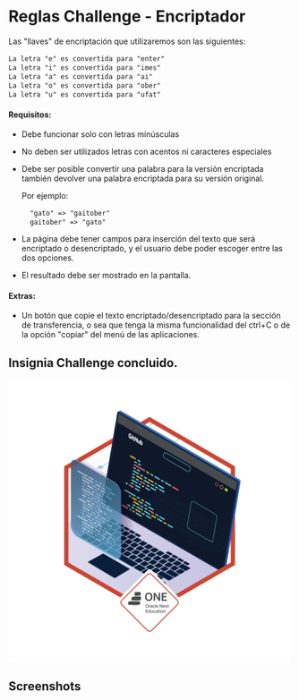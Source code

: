 # Reglas Challenge - Encriptador
Las "llaves" de encriptación que utilizaremos son las siguientes:
        
    La letra "e" es convertida para "enter"
    La letra "i" es convertida para "imes"
    La letra "a" es convertida para "ai"
    La letra "o" es convertida para "ober"
    La letra "u" es convertida para "ufat"

#### Requisitos:
- Debe funcionar solo con letras minúsculas
- No deben ser utilizados letras con acentos ni caracteres especiales
- Debe ser posible convertir una palabra para la versión encriptada también devolver una palabra encriptada para su versión original.

    
    Por ejemplo:

        "gato" => "gaitober"
        gaitober" => "gato"


- La página debe tener campos para
    inserción del texto que será encriptado o desencriptado, y el usuario debe poder escoger entre las dos opciones.
- El resultado debe ser mostrado en la pantalla.

#### Extras:
- Un botón que copie el texto encriptado/desencriptado para la sección de transferencia, o sea que tenga la misma funcionalidad del ctrl+C o de la opción "copiar" del menú de las aplicaciones.


## Insignia Challenge concluido.

![Insignia](https://github.com/SantiPerez17/santiperez17.github.io/blob/main/Challenge/Encriptador/imagenes/Insignia_Alura_Challenge_Encriptador_%20OracleONE.png)

## Screenshots



